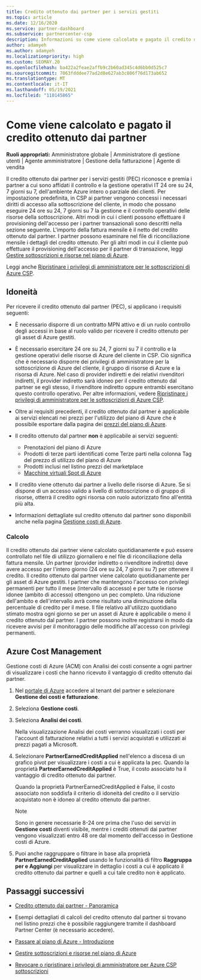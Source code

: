 ```yaml
---
title: Credito ottenuto dai partner per i servizi gestiti
ms.topic: article
ms.date: 12/16/2020
ms.service: partner-dashboard
ms.subservice: partnercenter-csp
description: Informazioni su come viene calcolato e pagato il credito ottenuto dai partner Microsoft per i servizi gestiti e come verificare se si possiedono i requisiti necessari.
author: adamyeh
ms.author: adamyeh
ms.localizationpriority: high
ms.custom: SEOMAY.20
ms.openlocfilehash: ba422a2feae2affb9c2b60ad345c4d6bb0d525c7
ms.sourcegitcommit: 7063fdddee77ad2d8e627ab3c806f76d173ab652
ms.translationtype: MT
ms.contentlocale: it-IT
ms.lasthandoff: 05/19/2021
ms.locfileid: "110145865"
---
```

# <a name="how-the-partner-earned-credit-is-calculated-and-paid"></a>Come viene calcolato e pagato il credito ottenuto dai partner

**Ruoli appropriati:** Amministratore globale | Amministratore di gestione utenti | Agente amministratore | Gestione della fatturazione | Agente di vendita

Il credito ottenuto dai partner per i servizi gestiti (PEC) riconosce e premia i partner a cui sono affidati il controllo e la gestione operativi IT 24 ore su 24, 7 giorni su 7, dell'ambiente Azure intero o parziale dei clienti. Per impostazione predefinita, in CSP ai partner vengono concessi i necessari diritti di accesso alla sottoscrizione del cliente, in modo che possano eseguire 24 ore su 24, 7 giorni su 7 la gestione e il controllo operativi delle risorse della sottoscrizione. Altri modi in cui i clienti possono effettuare il provisioning dell'accesso per i partner transazionali sono descritti nella sezione seguente. L'importo della fattura mensile è il netto del credito ottenuto dal partner. I partner possono esaminare nel file di riconciliazione mensile i dettagli del credito ottenuto. Per gli altri modi in cui il cliente può effettuare il provisioning dell'accesso per il partner di transazione, leggi [Gestire sottoscrizioni e risorse nel piano di Azure](azure-plan-manage.md).

Leggi anche [Ripristinare i privilegi di amministratore per le sottoscrizioni di Azure CSP](revoke-reinstate-csp.md).

## <a name="eligibility"></a>Idoneità

Per ricevere il credito ottenuto dal partner (PEC), si applicano i requisiti seguenti: 

- È necessario disporre di un contratto MPN attivo e di un ruolo controllo degli accessi in base al ruolo valido per ricevere il credito ottenuto per gli asset di Azure gestiti.

- È necessario esercitare 24 ore su 24, 7 giorni su 7 il controllo e la gestione operativi delle risorse di Azure del cliente in CSP. Ciò significa che è necessario disporre dei privilegi di amministratore per la sottoscrizione di Azure del cliente, il gruppo di risorse di Azure e la risorsa di Azure. Nel caso di provider indiretti e dei relativi rivenditori indiretti, il provider indiretto sarà idoneo per il credito ottenuto dal partner se egli stesso, il rivenditore indiretto oppure entrambi esercitano questo controllo operativo. Per altre informazioni, vedere [Ripristinare i privilegi di amministratore per le sottoscrizioni di Azure CSP](./revoke-reinstate-csp.md).

- Oltre ai requisiti precedenti, il credito ottenuto dal partner è applicabile ai servizi elencati nei prezzi per l'utilizzo del piano di Azure che è possibile esportare dalla pagina dei [prezzi del piano di Azure](https://partner.microsoft.com/commerce/sales).

- Il credito ottenuto dal partner **non** è applicabile ai servizi seguenti:
    - Prenotazioni del piano di Azure
    - Prodotti di terze parti identificati come Terze parti nella colonna Tag del prezzo di utilizzo del piano di Azure
    - Prodotti inclusi nel listino prezzi del marketplace
    - [Macchine virtuali Spot di Azure](https://partner.microsoft.com/resources/collection/azure-spot-in-csp#/)

- Il credito viene ottenuto dai partner a livello delle risorse di Azure. Se si dispone di un accesso valido a livello di sottoscrizione o di gruppo di risorse, otterrà il credito ogni risorsa con ruolo autorizzato fino all'entità più alta.

- Informazioni dettagliate sul credito ottenuto dal partner sono disponibili anche nella pagina [Gestione costi di Azure](/azure/cost-management-billing/costs/get-started-partners).

### <a name="calculation"></a>Calcolo

Il credito ottenuto dai partner viene calcolato quotidianamente e può essere controllato nel file di utilizzo giornaliero e nel file di riconciliazione della fattura mensile. Un partner (provider indiretto o rivenditore indiretto) deve avere accesso per l'intero giorno (24 ore su 24, 7 giorni su 7) per ottenere il credito. Il credito ottenuto dal partner viene calcolato quotidianamente per gli asset di Azure gestiti. I partner che mantengono l'accesso con privilegi permanenti per tutto il mese (intervallo di accesso) e per tutte le risorse idonee (ambito di accesso) ottengono un pec completo. Una riduzione dell'ambito e dell'intervallo avrà come risultato una diminuzione della percentuale di credito per il mese. Il file relativo all'utilizzo quotidiano stimato mostra ogni giorno se per un asset di Azure è applicabile o meno il credito ottenuto dal partner. I partner possono inoltre registrarsi in modo da ricevere avvisi per il monitoraggio delle modifiche all'accesso con privilegi permanenti.

## <a name="azure-cost-management"></a>Azure Cost Management

Gestione costi di Azure (ACM) con Analisi dei costi consente a ogni partner di visualizzare i costi che hanno ricevuto il vantaggio di credito ottenuto dai partner.  

1. Nel [portale di Azure](https://portal.azure.com) accedere al tenant del partner e selezionare **Gestione dei costi e fatturazione**.

2. Seleziona **Gestione costi**.

3. Seleziona **Analisi dei costi**.

   Nella visualizzazione Analisi dei costi verranno visualizzati i costi per l'account di fatturazione relativi a tutti i servizi acquistati e utilizzati ai prezzi pagati a Microsoft.

4. Selezionare **PartnerEarnedCreditApplied** nell'elenco a discesa di un grafico pivot per visualizzare i costi a cui è applicata la pec. Quando la proprietà **PartnerEarnedCreditApplied** è True, il costo associato ha il vantaggio di credito ottenuto dai partner. 

   Quando la proprietà PartnerEarnedCreditApplied è False, il costo associato non soddisfa il criterio di idoneità del credito o il servizio acquistato non è idoneo al credito ottenuto dai partner.

   >[!NOTE] 
   >Sono in genere necessarie 8-24 ore prima che l'uso dei servizi in **Gestione costi** diventi visibile, mentre i crediti ottenuti dai partner vengono visualizzati entro 48 ore dal momento dell'accesso in Gestione costi di Azure.

5. Puoi anche raggruppare o filtrare in base alla proprietà **PartnerEarnedCreditApplied** usando le funzionalità di filtro **Raggruppa per e Aggiungi** per visualizzare in dettaglio i costi a cui è applicato il credito ottenuto dai partner e quelli a cui tale credito non è applicato.

## <a name="next-steps"></a>Passaggi successivi

- [Credito ottenuto dai partner - Panoramica](partner-earned-credit.md)

- Esempi dettagliati di calcoli del credito ottenuto dal partner si trovano nel listino prezzi che è possibile raggiungere tramite il dashboard Partner Center (è necessario accedere).

- [Passare al piano di Azure - Introduzione](azure-plan-get-started.md)

- [Gestire sottoscrizioni e risorse nel piano di Azure](azure-plan-manage.md)

- [Revocare o ripristinare i privilegi di amministratore per Azure CSP sottoscrizioni](revoke-reinstate-csp.md)
